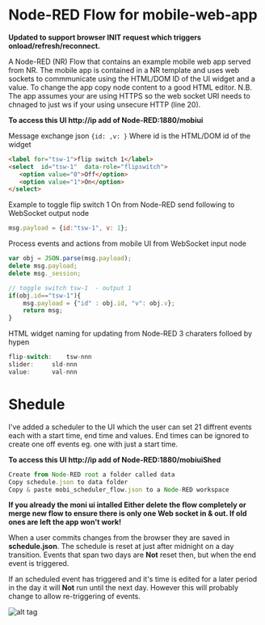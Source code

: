 Node-RED Flow for mobile-web-app
=================================

**Updated to support browser INIT request which triggers onload/refresh/reconnect.**

A Node-RED (NR) Flow that contains an example mobile web app served from NR.  The mobile app is contained in a NR template and uses web sockets to commmunicate using the HTML/DOM ID of the UI widget and a value. To change the app copy node content to a good HTML editor. N.B. The app assumes your are using HTTPS so the web socket URI needs to chnaged to just ws if your using unsecure HTTP (line 20).

**To access this UI http://ip add of Node-RED:1880/mobiui**

Message exchange json `{id: ,v: }`
Where id is the HTML/DOM id of the widget 
```HTML
<label for="tsw-1">flip switch 1</label>
<select  id="tsw-1"  data-role="flipswitch">
   <option value="0">Off</option>
   <option value="1">On</option>
</select>
```
Example to toggle flip switch 1 On from Node-RED send following to WebSocket output node
```javascript
msg.payload = {id:"tsw-1", v: 1};
``` 

Process events and actions from mobile UI from WebSocket input node
```javascript 
var obj = JSON.parse(msg.payload);
delete msg.payload;
delete msg._session;

// toggle switch tsw-1	- output 1 
if(obj.id=="tsw-1"){
	msg.payload = {"id" : obj.id, "v": obj.v};	
	return msg;
}
```

HTML widget naming for updating from Node-RED 3 charaters folloed by hypen 
```javascript
flip-switch: 	tsw-nnn
slider: 	sld-nnn
value:		val-nnn
```
Shedule 			
=================================
I've added a scheduler to the UI which the user can set 21 diffrent events each with a start time, end time and values.
End times can be ignored to create one off events eg. one with just a start time.

**To access this UI http://ip add of Node-RED:1880/mobiuiShed**

```javascript
Create from Node-RED root a folder called data
Copy schedule.json to data folder
Copy & paste mobi_scheduler_flow.json to a Node-RED workspace
```
**If you already the moni ui intalled Either delete the flow completely or merge new flow to ensure there is only one Web socket in & out.  If old ones are left the app won't work!** 

When a user commits changes from the browser they are saved in **schedule.json**. 
The schedule is reset at just after midnight on a day transition. Events that span two days are **Not** reset then, but when the end event is triggered.

If an scheduled event has triggered and it's time is edited for a later period in the day it will **Not** run until the next day. However this will probably change to allow re-triggering of events.


![alt tag](http://industrialinternet.co.uk/wp-content/uploads/2013/03/schedule2-145x300.png)
